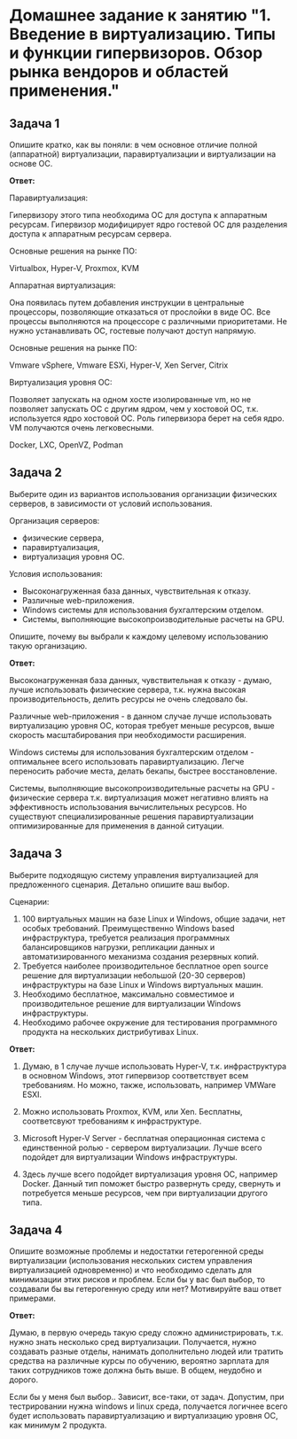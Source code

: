 
# Домашнее задание к занятию "1. Введение в виртуализацию. Типы и функции гипервизоров. Обзор рынка вендоров и областей применения."

## Задача 1

Опишите кратко, как вы поняли: в чем основное отличие полной (аппаратной) виртуализации, паравиртуализации и виртуализации на основе ОС.


**Ответ:**

Паравиртуализация:

Гипервизору этого типа необходима ОС для доступа к аппаратным ресурсам. Гипервизор модифицирует ядро гостевой ОС для разделения доступа к аппаратным ресурсам сервера. 

Основные решения на рынке ПО:

Virtualbox, Hyper-V, Proxmox, KVM

Аппаратная виртуализация:

Она появилась путем добавления инструкции в центральные процессоры, позволяющие отказаться от прослойки в виде ОС. Все процессы выполняются на процессоре с различными приоритетами. 
Не нужно устанавливать ОС, гостевые получают доступ напрямую. 

Основные решения на рынке ПО:

Vmware vSphere, Vmware ESXi, Hyper-V, Xen Server, Citrix

Виртуализация уровня ОС:

Позволяет запускать на одном хосте изолированные vm, но не позволяет запускать ОС с другим ядром, чем у хостовой ОС, т.к. используется ядро хостовой ОС. Роль гипервизора берет на себя ядро. 
VM получаются очень легковесными. 

Docker, LXC, OpenVZ, Podman

## Задача 2

Выберите один из вариантов использования организации физических серверов, в зависимости от условий использования.

Организация серверов:
- физические сервера,
- паравиртуализация,
- виртуализация уровня ОС.

Условия использования:
- Высоконагруженная база данных, чувствительная к отказу.
- Различные web-приложения.
- Windows системы для использования бухгалтерским отделом.
- Системы, выполняющие высокопроизводительные расчеты на GPU.

Опишите, почему вы выбрали к каждому целевому использованию такую организацию.

**Ответ:**

Высоконагруженная база данных, чувствительная к отказу - думаю, лучше использовать физические сервера, т.к. нужна высокая производительность, делить ресурсы не очень следовало бы.

Различные web-приложения - в данном случае лучше использовать виртуализацию уровня ОС, которая требует меньше ресурсов, выше скорость масштабирования при необходимости расширения.

Windows системы для использования бухгалтерским отделом - оптимальнее всего использовать паравиртуализацию. Легче переносить рабочие места, делать бекапы, быстрее восстановление.  

Системы, выполняющие высокопроизводительные расчеты на GPU - физические сервера т.к. виртуализация может негативно влиять на эффективность использования вычислительных ресурсов. Но существуют специализированные решения паравиртуализации оптимизированные для применения в данной ситуации.


## Задача 3

Выберите подходящую систему управления виртуализацией для предложенного сценария. Детально опишите ваш выбор.

Сценарии:

1. 100 виртуальных машин на базе Linux и Windows, общие задачи, нет особых требований. Преимущественно Windows based инфраструктура, требуется реализация программных балансировщиков нагрузки, репликации данных и автоматизированного механизма создания резервных копий.
2. Требуется наиболее производительное бесплатное open source решение для виртуализации небольшой (20-30 серверов) инфраструктуры на базе Linux и Windows виртуальных машин.
3. Необходимо бесплатное, максимально совместимое и производительное решение для виртуализации Windows инфраструктуры.
4. Необходимо рабочее окружение для тестирования программного продукта на нескольких дистрибутивах Linux.

**Ответ:**

1. Думаю, в 1 случае лучше использовать Hyper-V, т.к. инфраструктура в основном Windows, этот гипервизор соответствует всем требованиям. Но можно, также, использовать, например VMWare ESXI.

2. Можно использовать Proxmox, KVM, или Xen. Бесплатны, соответсвуют требованиям к инфраструктуре.

3. Microsoft Hyper-V Server - бесплатная операционная система с единственной ролью - сервером виртуализации. Лучше всего подойдет для виртуализации Windows инфраструктуры.

4. Здесь лучше всего подойдет виртуализация уровня ОС, например Docker. Данный тип поможет быстро развернуть среду, свернуть и потребуется меньше ресурсов, чем при виртуализации другого типа.


## Задача 4

Опишите возможные проблемы и недостатки гетерогенной среды виртуализации (использования нескольких систем управления виртуализацией одновременно) и что необходимо сделать для минимизации этих рисков и проблем. Если бы у вас был выбор, то создавали бы вы гетерогенную среду или нет? Мотивируйте ваш ответ примерами.


**Ответ:**

Думаю, в первую очередь такую среду сложно администрировать, т.к. нужно знать несколько сред виртуализации. Получается, нужно создавать разные отделы, нанимать дополнительно людей или тратить средства на различные курсы по обучению, вероятно зарплата для таких сотрудников тоже должна быть выше. В общем, неудобно и дорого.

Если бы у меня был выбор.. Зависит, все-таки, от задач. Допустим, при тестрировании нужна windows и linux среда, получается логичнее всего будет использовать паравиртуализацию и виртуализацию уровня ОС, как минимум 2 продукта.